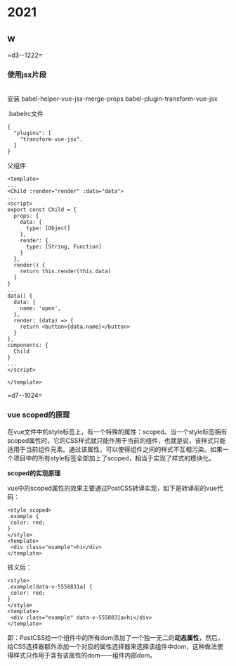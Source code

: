 # 2021

## w

=d3--1222=

### 使用jsx片段
<br>
安装  
babel-helper-vue-jsx-merge-props  
babel-plugin-transform-vue-jsx

<br>

.babelrc文件  
```
{
  "plugins": [
    "transform-vue-jsx",
  ]
}
```

父组件
```vue
<template>
...
<Child :render="render" :data="data">
...
<script>
export const Child = {
  props: {
    data: {
      type: [Object]
    },
    render: {
      type: [String, Function]
    }
  },
  render() {
    return this.render(this.data)
  }
}
...
data() {
  data: {
    name: 'open',
  },
  render: (data) => {
    return <button>{data.name}</button>
  }
},
components: {
  Child
}
...
</script>

</template>
```

=d7--1024=

### vue scoped的原理

在vue文件中的style标签上，有一个特殊的属性：scoped。当一个style标签拥有scoped属性时，它的CSS样式就只能作用于当前的组件，也就是说，该样式只能适用于当前组件元素。通过该属性，可以使得组件之间的样式不互相污染。如果一个项目中的所有style标签全部加上了scoped，相当于实现了样式的模块化。

**scoped的实现原理**

vue中的scoped属性的效果主要通过PostCSS转译实现，如下是转译前的vue代码：

```vue
<style scoped>
.example {
 color: red;
}
</style>
<template>
 <div class="example">hi</div>
</template>
```

转义后：

```vue
<style>
.example[data-v-5558831a] {
 color: red;
}
</style>
<template>
 <div class="example" data-v-5558831a>hi</div>
</template>
```

即：PostCSS给一个组件中的所有dom添加了一个独一无二的**动态属性**，然后，给CSS选择器额外添加一个对应的属性选择器来选择该组件中dom，这种做法使得样式只作用于含有该属性的dom——组件内部dom。
